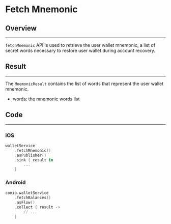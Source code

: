 # Fetch Mnemonic

## Overview
---
`fetchMnemonic` API is used to retrieve the user wallet mnemonic, a list of secret words necessary to restore user wallet during account recovery.

## Result
---
The `MnemonicResult` contains the list of words that represent the user wallet mnemonic.

- words: the mnemonic words list

## Code
---
### iOS
```swift
walletService
	.fetchMnemonic()
	.asPublisher()
	.sink { result in 
		...
	}
```

### Android
```kotlin
conio.walletService
	.fetchBalances()
	.asFlow()
	.collect { result ->
		// ...
	}
```